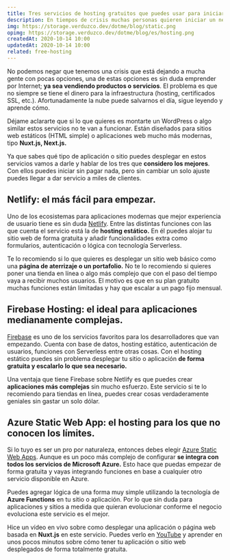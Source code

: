 ```yaml
---
title: Tres servicios de hosting gratuitos que puedes usar para iniciar y crecer sin cambiar nada
description: En tiempos de crisis muchas personas quieren iniciar un negocio por Internet. El problema es que no siempre se tiene el dinero para la infraestructura. ¿Quieres saber cómo solucionarlo?
img: https://storage.verduzco.dev/dotme/blog/static.png
opimg: https://storage.verduzco.dev/dotme/blog/es/hosting.png
createdAt: 2020-10-14 10:00
updatedAt: 2020-10-14 10:00
related: free-hosting
---
```


No podemos negar que tenemos una crisis que está dejando a mucha gente con pocas opciones, una de estas opciones es sin duda emprender por Internet; **ya sea vendiendo productos o servicios**. El problema es que no siempre se tiene el dinero para la infraestructura (hosting, certificados SSL, etc.). Afortunadamente la nube puede salvarnos el día, sigue leyendo y aprende cómo. 

Déjame aclararte que si lo que quieres es montarte un WordPress o algo similar estos servicios no te van a funcionar. Están diseñados para sitios web estáticos (HTML simple) o aplicaciones web mucho más modernas, tipo **Nuxt.js, Next.js.** 

Ya que sabes qué tipo de aplicación o sitio puedes desplegar en estos servicios vamos a darle y hablar de los tres que **considero los mejores**. Con ellos puedes iniciar sin pagar nada, pero sin cambiar un solo ajuste puedes llegar a dar servicio a miles de clientes. 

## Netlify: el más fácil para empezar. 

Uno de los ecosistemas para aplicaciones modernas que mejor experiencia de usuario tiene es sin duda [Netlify](https://www.netlify.com/). Entre las distintas funciones con las que cuenta el servicio está la de **hosting estático.** En él puedes alojar tu sitio web de forma gratuita y añadir funcionalidades extra como formularios, autenticación o lógica con tecnología Serverless. 

Te lo recomiendo si lo que quieres es desplegar un sitio web básico como una **página de aterrizaje o un portafolio.** No te lo recomiendo si quieres poner una tienda en línea o algo más complejo que con el paso del tiempo vaya a recibir muchos usuarios. El motivo es que en su plan gratuito muchas funciones están limitadas y hay que escalar a un pago fijo mensual. 

## Firebase Hosting: el ideal para aplicaciones medianamente complejas. 

[Firebase](https://firebase.google.com/) es uno de los servicios favoritos para los desarrolladores que van empezando. Cuenta con base de datos, hosting estático, autenticación de usuarios, funciones con Serverless entre otras cosas. Con el hosting estático puedes sin problema desplegar tu sitio o aplicación **de forma gratuita y escalarlo lo que sea necesario.** 

Una ventaja que tiene Firebase sobre Netlify es que puedes crear **aplicaciones más complejas** sin mucho esfuerzo. Este servicio si te lo recomiendo para tiendas en línea, puedes crear cosas verdaderamente geniales sin gastar un solo dólar. 

## Azure Static Web App: el hosting para los que no conocen los límites. 

Si lo tuyo es ser un pro por naturaleza, entonces debes elegir [Azure Static Web Apps](https://azure.microsoft.com/en-us/services/app-service/static/). Aunque es un poco más complejo de configurar **se integra con todos los servicios de Microsoft Azure.** Esto hace que puedas empezar de forma gratuita y vayas integrando funciones en base a cualquier otro servicio disponible en Azure. 

Puedes agregar lógica de una forma muy simple utilizando la tecnología de **Azure Functions** en tu sitio o aplicación. Por lo que sin duda para aplicaciones y sitios a medida que quieran evolucionar conforme el negocio evoluciona este servicio es el mejor. 

Hice un vídeo en vivo sobre como desplegar una aplicación o página web basada en **Nuxt.js** en este servicio. Puedes verlo en [YouTube](https://www.youtube.com/watch?v=50PnzqJm0vc) y aprender en unos pocos minutos sobre cómo tener tu aplicación o sitio web desplegados de forma totalmente gratuita. 